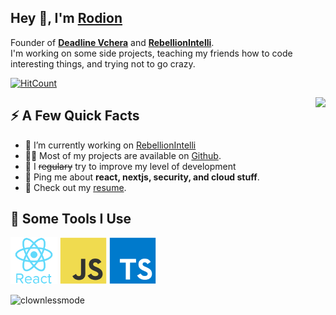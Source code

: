 <h2>Hey 👋, I'm <a href="https://t.me/purpletooth">Rodion</a></h2>
<p>Founder of <strong><a href="https://t.me/purpletooth">Deadline Vchera</a></strong> and <strong><a href="https://t.me/purpletooth">RebellionIntelli</a></strong>.<br/>I'm working on some side projects, teaching my friends how to code interesting things, and trying not to go crazy.</p>
<p><a href="http://hits.dwyl.com/clownlessmode/clownlessmode/clownlessmode.svg?style=flat-square"><img src="https://hits.dwyl.com/clownlessmode/clownlessmode/clownlessmode.svg?style=flat-square" alt="HitCount"></a></p>
<img align="right" src="https://media1.giphy.com/media/13HgwGsXF0aiGY/giphy.gif" height='250'/>
<h2>⚡️ A Few Quick Facts</h2>
<ul>
<li>🔭 I’m currently working on <a href="https://github.com/clownlessmode/rebellionai">RebellionIntelli</a>
<li>👨‍💻 Most of my projects are available on <a href="https://github.com/clownlessmode">Github</a>.</li>
<li>📝 I <del>regulary</del> try to improve my level of development</li>
<li>💬 Ping me about <strong>react, nextjs, security, and cloud stuff</strong>.</li>
<li>📙 Check out my <a href="https://www.deadlinevchera.com/resume/rodion-kovalenko">resume</a>.</li>
</ul>

<h2>🚀 Some Tools I Use</h2>
<p align="left">
<img src="https://raw.githubusercontent.com/devicons/devicon/master/icons/react/react-original-wordmark.svg" alt="react" width="75" height="75" />
<img src="https://raw.githubusercontent.com/devicons/devicon/master/icons/javascript/javascript-original.svg" alt="javascript" width="75" height="75" />
<img src="https://raw.githubusercontent.com/devicons/devicon/master/icons/typescript/typescript-original.svg" alt="typescript" width="75" height="75" />
</p>
<img src="https://github-readme-stats.vercel.app/api?username=clownlessmode&show_icons=true&count_private=true" alt="clownlessmode" />

